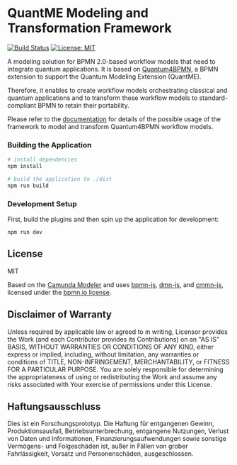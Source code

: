 # QuantME Modeling and Transformation Framework

[![Build Status](https://travis-ci.com/UST-QuAntiL/QuantME-TransformationFramework.svg?branch=develop)](https://travis-ci.com/UST-QuAntiL/QuantME-TransformationFramework)
[![License: MIT](https://img.shields.io/badge/License-MIT-yellow.svg)](https://opensource.org/licenses/MIT)

A modeling solution for BPMN 2.0-based workflow models that need to integrate quantum applications.
It is based on [Quantum4BPMN](https://github.com/UST-QuAntiL/QuantME-Quantum4BPMN), a BPMN extension to support the Quantum Modeling Extension (QuantME).

Therefore, it enables to create workflow models orchestrating classical and quantum applications and to transform these workflow models to standard-compliant BPMN to retain their portability.

Please refer to the [documentation](./docs) for details of the possible usage of the framework to model and transform Quantum4BPMN workflow models.

### Building the Application

```sh
# install dependencies
npm install

# build the application to ./dist
npm run build
```

### Development Setup

First, build the plugins and then spin up the application for development:

```
npm run dev
```

## License

MIT

Based on the [Camunda Modeler](https://github.com/camunda/camunda-modeler) and uses [bpmn-js](https://github.com/bpmn-io/bpmn-js), [dmn-js](https://github.com/bpmn-io/dmn-js), and [cmmn-js](https://github.com/bpmn-io/cmmn-js), licensed under the [bpmn.io license](http://bpmn.io/license).

## Disclaimer of Warranty

Unless required by applicable law or agreed to in writing, Licensor provides the Work (and each Contributor provides its Contributions) on an "AS IS" BASIS, WITHOUT WARRANTIES OR CONDITIONS OF ANY KIND, either express or implied, including, without limitation, any warranties or conditions of TITLE, NON-INFRINGEMENT, MERCHANTABILITY, or FITNESS FOR A PARTICULAR PURPOSE.
You are solely responsible for determining the appropriateness of using or redistributing the Work and assume any risks associated with Your exercise of permissions under this License.

## Haftungsausschluss

Dies ist ein Forschungsprototyp.
Die Haftung für entgangenen Gewinn, Produktionsausfall, Betriebsunterbrechung, entgangene Nutzungen, Verlust von Daten und Informationen, Finanzierungsaufwendungen sowie sonstige Vermögens- und Folgeschäden ist, außer in Fällen von grober Fahrlässigkeit, Vorsatz und Personenschäden, ausgeschlossen.
